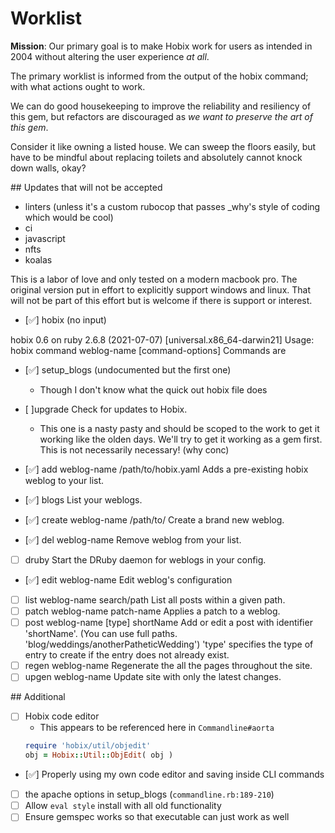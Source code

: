 # Worklist

**Mission**: Our primary goal is to make Hobix work for users as intended in 2004 without altering the user experience _at all_. 

The primary worklist is informed from the output of the hobix command; with what actions ought to work.

We can do good housekeeping to improve the reliability and resiliency of this gem, but refactors are discouraged as _we want to preserve the art of this gem_. 

Consider it like owning a listed house. We can sweep the floors easily, but have to be mindful about replacing toilets and absolutely cannot knock down walls, okay?

## Updates that will not be accepted

* linters (unless it's a custom rubocop that passes _why's style of coding which would be cool)
* ci
* javascript
* nfts
* koalas

This is a labor of love and only tested on a modern macbook pro. The original version put in effort to explicitly support windows and linux. That will not be part of this effort but is welcome if there is support or interest.

- [✅] hobix (no input)

hobix 0.6 on ruby 2.6.8 (2021-07-07) [universal.x86_64-darwin21]
Usage: hobix command weblog-name [command-options]
Commands are
  - [✅] setup_blogs (undocumented but the first one)
    * Though I don't know what the quick out hobix file does
  - [ ]upgrade                               Check for updates to Hobix.    
    * This one is a nasty pasty and should be scoped to the work to get it working like the olden days. We'll try to get it working as a gem first. This is not necessarily necessary! (why conc)         

  - [✅] add weblog-name /path/to/hobix.yaml   Adds a pre-existing hobix weblog to your list.
  - [✅] blogs                                 List your weblogs.                      
  - [✅] create weblog-name /path/to/          Create a brand new weblog.              
  - [✅] del weblog-name                       Remove weblog from your list.           
  - [ ] druby                                 Start the DRuby daemon for weblogs in your config.

  - [✅] edit weblog-name                      Edit weblog's configuration             
  - [ ] list weblog-name search/path          List all posts within a given path.     
  - [ ] patch weblog-name patch-name          Applies a patch to a weblog.            
  - [ ] post weblog-name [type] shortName     Add or edit a post with identifier 'shortName'.
                                        (You can use full paths. 'blog/weddings/anotherPatheticWedding')
                                        'type' specifies the type of entry to create if the entry does not
                                        already exist.
  - [ ] regen weblog-name                     Regenerate the all the pages throughout the site.
  - [ ] upgen weblog-name                     Update site with only the latest changes.

  ## Additional

  - [ ] Hobix code editor
    * This appears to be referenced here in `Commandline#aorta`
    ```ruby
    require 'hobix/util/objedit'
    obj = Hobix::Util::ObjEdit( obj )
    ```
  - [✅] Properly using my own code editor and saving inside CLI commands
  - [ ] the apache options in setup_blogs (`commandline.rb:189-210`)
  - [ ] Allow `eval style` install with all old functionality
  - [ ] Ensure gemspec works so that executable can just work as well
